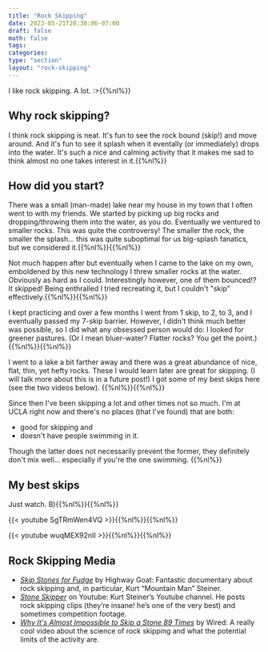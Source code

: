 ```yaml
---
title: "Rock Skipping"
date: 2023-05-21T20:30:06-07:00
draft: false
math: false
tags: 
categories: 
type: "section"
layout: "rock-skipping"
---
```


I like rock skipping. A lot. :>{{%nl%}}

## Why rock skipping?
I think rock skipping is neat. It's fun to see the rock bound (skip!) and move around. And it's fun to see it splash when it eventally (or immediately) drops into the water. It's such a nice and calming activity that it makes me sad to think almost no one takes interest in it.{{%nl%}}

## How did you start?
There was a small (man-made) lake near my house in my town that I often went to with my friends. We started by picking up big rocks and dropping/throwing them into the water, as you do. Eventually we ventured to smaller rocks. This was quite the controversy! The smaller the rock, the smaller the splash... this was quite suboptimal for us big-splash fanatics, but we considered it.{{%nl%}}{{%nl%}}

Not much happen after but eventually when I came to the lake on my own, emboldened by this new technology I threw smaller rocks at the water. Obviously as hard as I could. Interestingly however, one of them bounced!? It skipped! Being enthralled I tried recreating it, but I couldn't "skip" effectively.{{%nl%}}{{%nl%}}

I kept practicing and over a few months I went from 1 skip, to 2, to 3, and I eventually passed my 7-skip barrier. However, I didn't think much better was possible, so I did what any obsessed person would do: I looked for greener pastures. (Or I mean bluer-water? Flatter rocks? You get the point.){{%nl%}}{{%nl%}}

I went to a lake a bit farther away and there was a great abundance of nice, flat, thin, yet hefty rocks. These I would learn later are great for skipping. (I will talk more about this is in a future post!) I got some of my best skips here (see the two videos below). {{%nl%}}{{%nl%}}

Since then I've been skipping a lot and other times not so much. I'm at UCLA right now and there's no places (that I've found) that are both: 
- good for skipping and
- doesn't have people swimming in it.

Though the latter does not necessarily prevent the former, they definitely don't mix well... especially if you're the one swimming. {{%nl%}}

## My best skips
Just watch. B){{%nl%}}{{%nl%}}

{{< youtube SgTRmWen4VQ >}}{{%nl%}}{{%nl%}}

{{< youtube wuqMEX92nII >}}{{%nl%}}{{%nl%}}

## Rock Skipping Media
- [_Skip Stones for Fudge_](https://www.imdb.com/title/tt5163074/) by Highway Goat: Fantastic documentary about rock skipping and, in particular, Kurt “Mountain Man” Steiner.
- [_Stone Skipper_](https://www.youtube.com/c/StoneSkipper) on Youtube: Kurt Steiner’s Youtube channel. He posts rock skipping clips (they’re insane! he’s one of the very best) and sometimes competition footage.
- [_Why It's Almost Impossible to Skip a Stone 89 Times_](https://www.youtube.com/watch?v=6GWL8Gt-BsQ) by Wired: A really cool video about the science of rock skipping and what the potential limits of the activity are.

